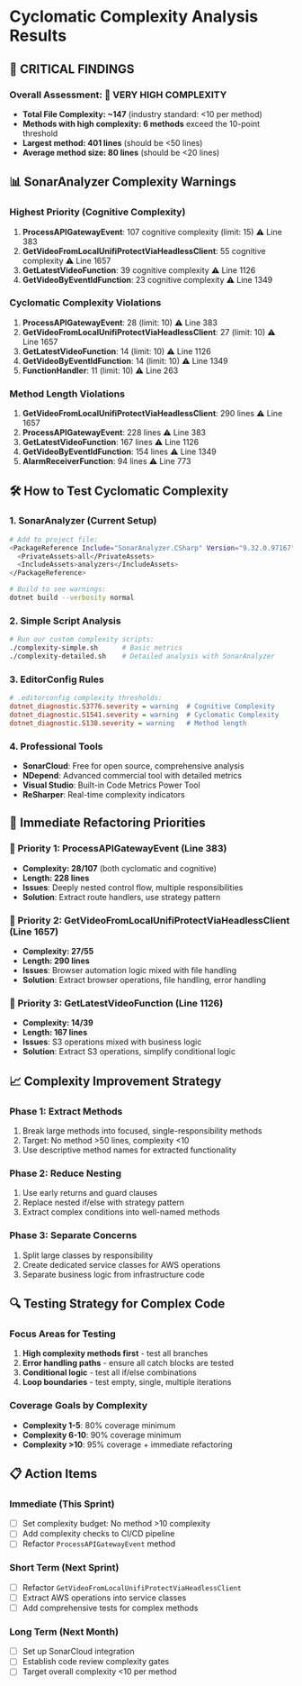 # Cyclomatic Complexity Analysis Results

## 🎯 **CRITICAL FINDINGS**

### **Overall Assessment: 🔴 VERY HIGH COMPLEXITY**
- **Total File Complexity: ~147** (industry standard: <10 per method)
- **Methods with high complexity: 6 methods** exceed the 10-point threshold
- **Largest method: 401 lines** (should be <50 lines)
- **Average method size: 80 lines** (should be <20 lines)

## 📊 **SonarAnalyzer Complexity Warnings**

### **Highest Priority (Cognitive Complexity)**
1. **ProcessAPIGatewayEvent**: 107 cognitive complexity (limit: 15) ⚠️ Line 383
2. **GetVideoFromLocalUnifiProtectViaHeadlessClient**: 55 cognitive complexity ⚠️ Line 1657
3. **GetLatestVideoFunction**: 39 cognitive complexity ⚠️ Line 1126
4. **GetVideoByEventIdFunction**: 23 cognitive complexity ⚠️ Line 1349

### **Cyclomatic Complexity Violations**
1. **ProcessAPIGatewayEvent**: 28 (limit: 10) ⚠️ Line 383
2. **GetVideoFromLocalUnifiProtectViaHeadlessClient**: 27 (limit: 10) ⚠️ Line 1657
3. **GetLatestVideoFunction**: 14 (limit: 10) ⚠️ Line 1126
4. **GetVideoByEventIdFunction**: 14 (limit: 10) ⚠️ Line 1349
5. **FunctionHandler**: 11 (limit: 10) ⚠️ Line 263

### **Method Length Violations**
1. **GetVideoFromLocalUnifiProtectViaHeadlessClient**: 290 lines ⚠️ Line 1657
2. **ProcessAPIGatewayEvent**: 228 lines ⚠️ Line 383
3. **GetLatestVideoFunction**: 167 lines ⚠️ Line 1126
4. **GetVideoByEventIdFunction**: 154 lines ⚠️ Line 1349
5. **AlarmReceiverFunction**: 94 lines ⚠️ Line 773

## 🛠️ **How to Test Cyclomatic Complexity**

### **1. SonarAnalyzer (Current Setup)**
```bash
# Add to project file:
<PackageReference Include="SonarAnalyzer.CSharp" Version="9.32.0.97167">
  <PrivateAssets>all</PrivateAssets>
  <IncludeAssets>analyzers</IncludeAssets>
</PackageReference>

# Build to see warnings:
dotnet build --verbosity normal
```

### **2. Simple Script Analysis**
```bash
# Run our custom complexity scripts:
./complexity-simple.sh      # Basic metrics
./complexity-detailed.sh    # Detailed analysis with SonarAnalyzer
```

### **3. EditorConfig Rules**
```ini
# .editorconfig complexity thresholds:
dotnet_diagnostic.S3776.severity = warning  # Cognitive Complexity
dotnet_diagnostic.S1541.severity = warning  # Cyclomatic Complexity  
dotnet_diagnostic.S138.severity = warning   # Method length
```

### **4. Professional Tools**
- **SonarCloud**: Free for open source, comprehensive analysis
- **NDepend**: Advanced commercial tool with detailed metrics
- **Visual Studio**: Built-in Code Metrics Power Tool
- **ReSharper**: Real-time complexity indicators

## 🎯 **Immediate Refactoring Priorities**

### **🔴 Priority 1: ProcessAPIGatewayEvent (Line 383)**
- **Complexity: 28/107** (both cyclomatic and cognitive)
- **Length: 228 lines**
- **Issues**: Deeply nested control flow, multiple responsibilities
- **Solution**: Extract route handlers, use strategy pattern

### **🔴 Priority 2: GetVideoFromLocalUnifiProtectViaHeadlessClient (Line 1657)**
- **Complexity: 27/55**
- **Length: 290 lines** 
- **Issues**: Browser automation logic mixed with file handling
- **Solution**: Extract browser operations, file handling, error handling

### **🔴 Priority 3: GetLatestVideoFunction (Line 1126)**
- **Complexity: 14/39**
- **Length: 167 lines**
- **Issues**: S3 operations mixed with business logic
- **Solution**: Extract S3 operations, simplify conditional logic

## 📈 **Complexity Improvement Strategy**

### **Phase 1: Extract Methods**
1. Break large methods into focused, single-responsibility methods
2. Target: No method >50 lines, complexity <10
3. Use descriptive method names for extracted functionality

### **Phase 2: Reduce Nesting** 
1. Use early returns and guard clauses
2. Replace nested if/else with strategy pattern
3. Extract complex conditions into well-named methods

### **Phase 3: Separate Concerns**
1. Split large classes by responsibility
2. Create dedicated service classes for AWS operations
3. Separate business logic from infrastructure code

## 🔍 **Testing Strategy for Complex Code**

### **Focus Areas for Testing**
1. **High complexity methods first** - test all branches
2. **Error handling paths** - ensure all catch blocks are tested
3. **Conditional logic** - test all if/else combinations
4. **Loop boundaries** - test empty, single, multiple iterations

### **Coverage Goals by Complexity**
- **Complexity 1-5**: 80% coverage minimum
- **Complexity 6-10**: 90% coverage minimum  
- **Complexity >10**: 95% coverage + immediate refactoring

## 📋 **Action Items**

### **Immediate (This Sprint)**
- [ ] Set complexity budget: No method >10 complexity
- [ ] Add complexity checks to CI/CD pipeline
- [ ] Refactor `ProcessAPIGatewayEvent` method

### **Short Term (Next Sprint)**
- [ ] Refactor `GetVideoFromLocalUnifiProtectViaHeadlessClient`
- [ ] Extract AWS operations into service classes
- [ ] Add comprehensive tests for complex methods

### **Long Term (Next Month)**
- [ ] Set up SonarCloud integration
- [ ] Establish code review complexity gates
- [ ] Target overall complexity <10 per method
